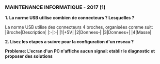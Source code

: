 ### MAINTENANCE INFORMATIQUE - 2017 (1)

**1. La norme USB utilise combien de connecteurs ? Lesquelles ?**

La norme USB utilise des connecteurs 4 broches, organisées comme suit:
|Broche|Description|
|:-|:-|
|1|+5V|
|2|Donnees-|
|3|Donnees+|
|4|Masse|

**2. Lisez les etapes a suivre pour la configuration d'un reseau ?**

**Probleme: L'ecran d'un PC n'affiche aucun signal: etablir le diagnostic et proposer des solutions**